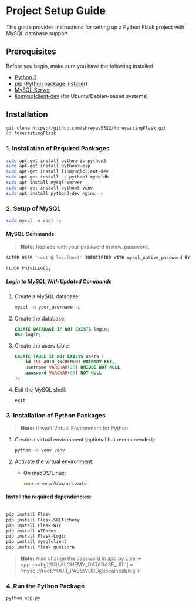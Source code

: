 # Project Setup Guide

This guide provides instructions for setting up a Python Flask project with MySQL database support.

## Prerequisites

Before you begin, make sure you have the following installed:

- [Python 3](https://www.python.org/downloads/)
- [pip (Python package installer)](https://pip.pypa.io/en/stable/installation/)
- [MySQL Server](https://dev.mysql.com/downloads/mysql/)
- [libmysqlclient-dev](https://packages.ubuntu.com/search?keywords=libmysqlclient-dev) (for Ubuntu/Debian-based systems)

## Installation

```bash
git clone https://github.com/shreyas5522/forecastingFlask.git
cd forecastingFlask
```

### 1. Installation of Required Packages

```bash
sudo apt-get install python-is-python3
sudo apt-get install python3-pip
sudo apt-get install libmysqlclient-dev
sudo apt-get install -y python3-mysqldb
sudo apt install mysql-server
sudo apt-get install python3-venv
sudo apt install python3-dev nginx -y

```
### 2. Setup of MySQL

```bash
sudo mysql -u root -p 
```
#### MySQL Commands
> **Note:**
> Replace with your password in new_password.
```bash
ALTER USER 'root'@'localhost' IDENTIFIED WITH mysql_native_password BY 'new_password';
```
```bash
FLUSH PRIVILEGES;
```
##### Login to MySQL With Updated Commands
1. Create a MySQL database:

    ```bash
    mysql -u your_username -p
    ```

2. Create the database:

    ```sql
    CREATE DATABASE IF NOT EXISTS login;
    USE login;
    ```

3. Create the users table:

    ```sql
    CREATE TABLE IF NOT EXISTS users (
        id INT AUTO_INCREMENT PRIMARY KEY,
        username VARCHAR(20) UNIQUE NOT NULL,
        password VARCHAR(60) NOT NULL
    );
    ```

4. Exit the MySQL shell:

    ```sql
    exit
    ```

### 3. Installation of Python Packages
> **Note:**
> If want Virtual Environment for Python.

1. Create a virtual environment (optional but recommended):

    ```bash
    python -m venv venv
    ```

2. Activate the virtual environment:

    - On macOS/Linux:

        ```bash
        source venv/bin/activate
        ```

#### Install the required dependencies:

```bash

pip install Flask
pip install Flask-SQLAlchemy
pip install Flask-WTF
pip install WTForms
pip install Flask-Login
pip install mysqlclient
pip install flask gunicorn

```

> **Note:**
> Also change the password in app.py Like -> app.config['SQLALCHEMY_DATABASE_URI'] = 'mysql://root:YOUR_PASSWORD@localhost/login'

### 4. Run the Python Package
```bash
python app.py
```
